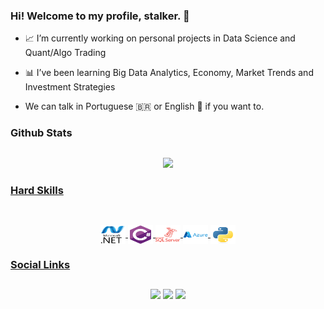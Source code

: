 ### Hi! Welcome to my profile, stalker. 👋

- 📈 I’m currently working on personal projects in Data Science and Quant/Algo Trading

- 📊 I’ve been learning Big Data Analytics, Economy, Market Trends and Investment Strategies

- We can talk in Portuguese 🇧🇷 or English 🏴󠁧󠁢󠁥󠁮󠁧󠁿 if you want to.

### Github Stats
##

<div align="center">
  <a href="https://github.com/felipe7leal">
  <img height="180em" src="https://github-readme-stats.vercel.app/api?username=felipe7leal&show_icons=true&theme=dark&include_all_commits=true&count_private=true"/>
  <!-- 
  <img height="180em" src="https://github-readme-stats.vercel.app/api/top-langs/?username=felipe7leal&layout=compact&langs_count=7&theme=dark"/> -->
</div>

### Hard Skills
##

<div align="center" style="display: inline_block"><br>
  <img align="center" alt="Felipe-Dot-Net" height="30" width="40" src="https://raw.githubusercontent.com/devicons/devicon/master/icons/dot-net/dot-net-original-wordmark.svg">
  <img align="center" alt="Felipe-Csharp" height="30" width="40" src="https://raw.githubusercontent.com/devicons/devicon/master/icons/csharp/csharp-original.svg"> 
  <img align="center" alt="Felipe-TSQL" height="30" width="40" src="https://raw.githubusercontent.com/devicons/devicon/master/icons/microsoftsqlserver/microsoftsqlserver-plain-wordmark.svg">
  <img align="center" alt="Felipe-Azure" height="30" width="40" src="https://raw.githubusercontent.com/devicons/devicon/master/icons/azure/azure-original-wordmark.svg"> 
  <img align="center" alt="Felipe-Python" height="30" width="40" src="https://raw.githubusercontent.com/devicons/devicon/master/icons/python/python-original.svg">
</div>
  
### Social Links
##

<div align="center">
   <a href="https://www.linkedin.com/in/felipe-leal-90782a7a/" target="_blank"><img src="https://img.shields.io/badge/-LinkedIn-%230077B5?style=for-the-badge&logo=linkedin&logoColor=white" target="_blank"></a>
  <a href="https://www.youtube.com/channel/UC8p-52dbj_3s0kCRpv6o1Ig" target="_blank"><img src="https://img.shields.io/badge/YouTube-FF0000?style=for-the-badge&logo=youtube&logoColor=white" target="_blank"></a>
  <a href="https://instagram.com/felipelealcruz" target="_blank"><img src="https://img.shields.io/badge/-Instagram-%23E4405F?style=for-the-badge&logo=instagram&logoColor=white" target="_blank"></a>
</div>
  
  
  


  

  
